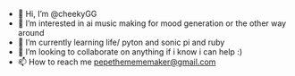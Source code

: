 - 👋 Hi, I’m @cheekyGG
- 👀 I’m interested in ai music making for mood generation or the other way around 
- 🌱 I’m currently learning life/ pyton and sonic pi and ruby
- 💞️ I’m looking to collaborate on anything if i know i can help :)
- 📫 How to reach me pepethemememaker@gmail.com

<!---
cheekyGG/cheekyGG is a ✨ special ✨ repository because its `README.md` (this file) appears on your GitHub profile.
You can click the Preview link to take a look at your changes.
--->
